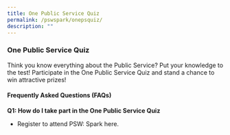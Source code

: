 ```yaml
---
title: One Public Service Quiz
permalink: /pswspark/onepsquiz/
description: ""
---
```

### One Public Service Quiz
Think you know everything about the Public Service? Put your knowledge to the test! Participate in the One Public Service Quiz and stand a chance to win attractive prizes!

#### Frequently Asked Questions (FAQs)

**Q1: How do I take part in the One Public Service Quiz**
* Register to attend PSW: Spark here.
